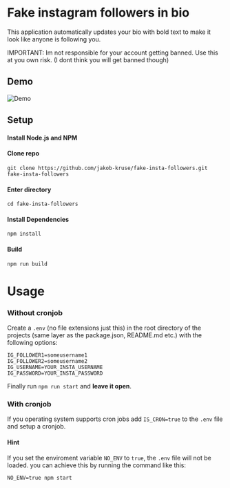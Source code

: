 # Fake instagram followers in bio

This application automatically updates your bio with bold text to make it look like anyone is following you.

IMPORTANT: Im not responsible for your account getting banned. Use this at you own risk. (I dont think you will get banned though)

## Demo

![Demo](../assets/demo.jpg?raw=true)

## Setup

#### Install Node.js and NPM

#### Clone repo

`git clone https://github.com/jakob-kruse/fake-insta-followers.git fake-insta-followers`

#### Enter directory

`cd fake-insta-followers`

#### Install Dependencies

`npm install`

#### Build

`npm run build`

# Usage

### Without cronjob

Create a `.env` (no file extensions just this) in the root directory of the projects (same layer as the package.json, README.md etc.) with the following options:

```env
IG_FOLLOWER1=someusername1
IG_FOLLOWER2=someusername2
IG_USERNAME=YOUR_INSTA_USERNAME
IG_PASSWORD=YOUR_INSTA_PASSWORD
```

Finally run `npm run start` and **leave it open**.

### With cronjob

If you operating system supports cron jobs add `IS_CRON=true` to the `.env` file and setup a cronjob.

#### Hint

If you set the enviroment variable `NO_ENV` to `true`, the `.env` file will not be loaded. you can achieve this by running the command like this:

`NO_ENV=true npm start`
